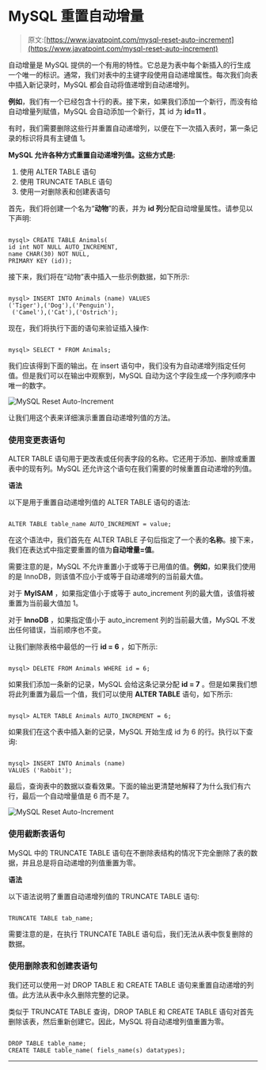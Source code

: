 # MySQL 重置自动增量

> 原文:[https://www.javatpoint.com/mysql-reset-auto-increment](https://www.javatpoint.com/mysql-reset-auto-increment)

自动增量是 MySQL 提供的一个有用的特性。它总是为表中每个新插入的行生成一个唯一的标识。通常，我们对表中的主键字段使用自动递增属性。每次我们向表中插入新记录时，MySQL 都会自动将值递增到自动递增列。

**例如**，我们有一个已经包含十行的表。接下来，如果我们添加一个新行，而没有给自动增量列赋值，MySQL 会自动添加一个新行，其 id 为 **id=11** 。

有时，我们需要删除这些行并重置自动递增列，以便在下一次插入表时，第一条记录的标识将具有主键值 1。

**MySQL 允许各种方式重置自动递增列值。这些方式是:**

1.  使用 ALTER TABLE 语句
2.  使用 TRUNCATE TABLE 语句
3.  使用一对删除表和创建表语句

首先，我们将创建一个名为“**动物**”的表，并为 **id 列**分配自动增量属性。请参见以下声明:

```

mysql> CREATE TABLE Animals(  
id int NOT NULL AUTO_INCREMENT,   
name CHAR(30) NOT NULL,   
PRIMARY KEY (id)); 

```

接下来，我们将在“动物”表中插入一些示例数据，如下所示:

```

mysql> INSERT INTO Animals (name) VALUES   
('Tiger'),('Dog'),('Penguin'),  
 ('Camel'),('Cat'),('Ostrich');

```

现在，我们将执行下面的语句来验证插入操作:

```

mysql> SELECT * FROM Animals; 

```

我们应该得到下面的输出。在 insert 语句中，我们没有为自动递增列指定任何值。但是我们可以在输出中观察到，MySQL 自动为这个字段生成一个序列顺序中唯一的数字。

![MySQL Reset Auto-Increment](../Images/f1a139c5440471dcb0bea2763d732a86.png)

让我们用这个表来详细演示重置自动递增列值的方法。

### 使用变更表语句

ALTER TABLE 语句用于更改表或任何表字段的名称。它还用于添加、删除或重置表中的现有列。MySQL 还允许这个语句在我们需要的时候重置自动递增的列值。

**语法**

以下是用于重置自动递增列值的 ALTER TABLE 语句的语法:

```

ALTER TABLE table_name AUTO_INCREMENT = value;

```

在这个语法中，我们首先在 ALTER TABLE 子句后指定了一个表的**名称**。接下来，我们在表达式中指定要重置的值为**自动增量=值**。

需要注意的是，MySQL 不允许重置小于或等于已用值的值。**例如**，如果我们使用的是 InnoDB，则该值不应小于或等于自动递增列的当前最大值。

对于 **MyISAM** ，如果指定值小于或等于 auto_increment 列的最大值，该值将被重置为当前最大值加 1。

对于 **InnoDB** ，如果指定值小于 auto_increment 列的当前最大值，MySQL 不发出任何错误，当前顺序也不变。

让我们删除表格中最低的一行 **id = 6** ，如下所示:

```

mysql> DELETE FROM Animals WHERE id = 6;

```

如果我们添加一条新的记录，MySQL 会给这条记录分配 **id = 7** 。但是如果我们想将此列重置为最后一个值，我们可以使用 **ALTER TABLE** 语句，如下所示:

```

mysql> ALTER TABLE Animals AUTO_INCREMENT = 6;

```

如果我们在这个表中插入新的记录，MySQL 开始生成 id 为 6 的行。执行以下查询:

```

mysql> INSERT INTO Animals (name)
VALUES ('Rabbit');

```

最后，查询表中的数据以查看效果。下面的输出更清楚地解释了为什么我们有六行，最后一个自动增量值是 6 而不是 7。

![MySQL Reset Auto-Increment](../Images/e8be1d517adfcfc642c8e79be3b708c6.png)

### 使用截断表语句

MySQL 中的 TRUNCATE TABLE 语句在不删除表结构的情况下完全删除了表的数据，并且总是将自动递增的列值重置为零。

**语法**

以下语法说明了重置自动递增列值的 TRUNCATE TABLE 语句:

```

TRUNCATE TABLE tab_name;

```

需要注意的是，在执行 TRUNCATE TABLE 语句后，我们无法从表中恢复删除的数据。

### 使用删除表和创建表语句

我们还可以使用一对 DROP TABLE 和 CREATE TABLE 语句来重置自动递增的列值。此方法从表中永久删除完整的记录。

类似于 TRUNCATE TABLE 查询，DROP TABLE 和 CREATE TABLE 语句对首先删除该表，然后重新创建它。因此，MySQL 将自动递增列值重置为零。

```

DROP TABLE table_name;
CREATE TABLE table_name( fiels_name(s) datatypes);

```

* * *